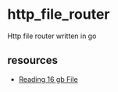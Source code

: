 # http_file_router

Http file router written in go

## resources

- [Reading 16 gb File](https://medium.com/swlh/processing-16gb-file-in-seconds-go-lang-3982c235dfa2)

